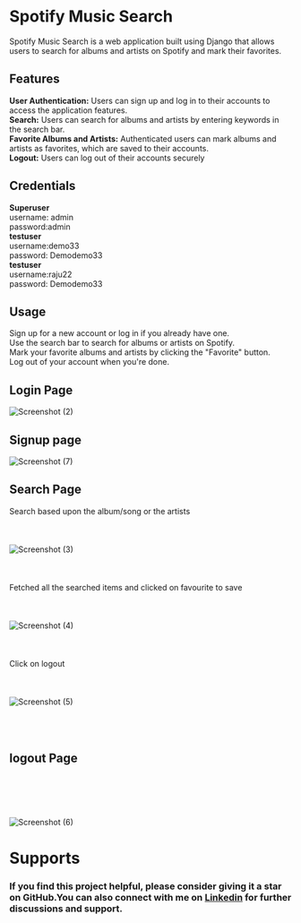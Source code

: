 # Spotify Music Search
Spotify Music Search is a web application built using Django that allows users to search for albums and artists on Spotify and mark their favorites.

## Features
<b>User Authentication:</b> Users can sign up and log in to their accounts to access the application features.<br>
<b>Search:</b> Users can search for albums and artists by entering keywords in the search bar.<br>
<b>Favorite Albums and Artists:</b> Authenticated users can mark albums and artists as favorites, which are saved to their accounts.<br>
<b>Logout:</b> Users can log out of their accounts securely<br>

## Credentials
<b>Superuser</b><br> username: admin <br>
password:admin<br>
<b>testuser</b><br> username:demo33 <br>
password: Demodemo33 <br>
<b>testuser</b><br> username:raju22 <br>
password: Demodemo33 <br>


## Usage
Sign up for a new account or log in if you already have one.<br>
Use the search bar to search for albums or artists on Spotify.<br>
Mark your favorite albums and artists by clicking the "Favorite" button.<br>
Log out of your account when you're done.<br>

## Login Page<br>
![Screenshot (2)](https://github.com/Danuragtiwari/Spotify/assets/86867000/5bb44239-4fb1-4fc9-9098-1e6adf82fc97)

## Signup page<br>

![Screenshot (7)](https://github.com/Danuragtiwari/Spotify/assets/86867000/5dca9ae3-0a1d-4ea8-86f0-6abf94a8bc7f)
## Search Page<br>

Search based upon the album/song or the artists <br><br><br><br>
![Screenshot (3)](https://github.com/Danuragtiwari/Spotify/assets/86867000/e2c7547d-3797-4ffc-9aee-ceeed1e0ea16)<br><br><br><br>
Fetched all the searched items and clicked on favourite to save <br><br><br><br>
![Screenshot (4)](https://github.com/Danuragtiwari/Spotify/assets/86867000/2a6fb058-5bb5-47ed-b686-5aa59ddb142b)<br><br><br><br>
Click on logout <br><br><br><br>
![Screenshot (5)](https://github.com/Danuragtiwari/Spotify/assets/86867000/3848d447-20e7-4192-b21f-3d39ab666c02)<br><br><br><br>

## logout Page <br><br><br><br>
![Screenshot (6)](https://github.com/Danuragtiwari/Spotify/assets/86867000/9a135662-8ba0-450c-9d29-916f5ff227a4)

# Supports<br>

### If you find this project helpful, please consider giving it a star on GitHub.You can also connect with me on [Linkedin](https://www.linkedin.com/in/danurag23) for further discussions and support.






